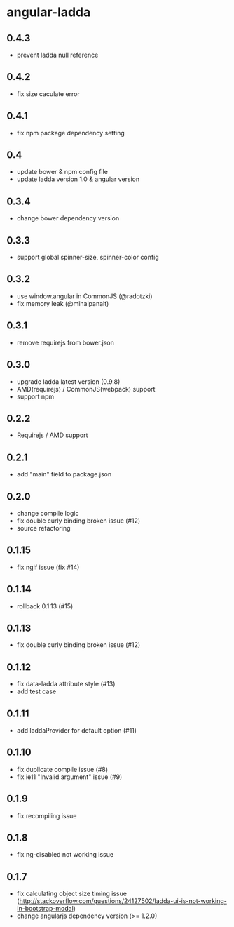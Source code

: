 # angular-ladda

## 0.4.3
 * prevent ladda null reference

## 0.4.2
 * fix size caculate error

## 0.4.1
 * fix npm package dependency setting

## 0.4
 * update bower & npm config file
 * update ladda version 1.0 & angular version

## 0.3.4
 * change bower dependency version

## 0.3.3
 * support global spinner-size, spinner-color config

## 0.3.2
 * use window.angular in CommonJS (@radotzki)
 * fix memory leak (@mihaipanait)

## 0.3.1
 * remove requirejs from bower.json

## 0.3.0
 * upgrade ladda latest version (0.9.8)
 * AMD(requirejs) / CommonJS(webpack) support
 * support npm

## 0.2.2
 * Requirejs / AMD support 

## 0.2.1
 * add "main" field to package.json

## 0.2.0
 * change compile logic
 * fix double curly binding broken issue (#12)
 * source refactoring

## 0.1.15
 * fix ngIf issue (fix #14)

## 0.1.14
 * rollback 0.1.13 (#15)

## 0.1.13
 * fix double curly binding broken issue (#12)

## 0.1.12
 * fix data-ladda attribute style (#13)
 * add test case

## 0.1.11
 * add laddaProvider for default option (#11)

## 0.1.10
 * fix duplicate compile issue (#8)
 * fix ie11 "Invalid argument" issue (#9)

## 0.1.9
 * fix recompiling issue

## 0.1.8
 * fix ng-disabled not working issue

## 0.1.7

 * fix calculating object size timing issue (http://stackoverflow.com/questions/24127502/ladda-ui-is-not-working-in-bootstrap-modal)
 * change angularjs dependency version (>= 1.2.0)